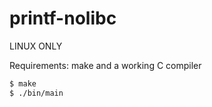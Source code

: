 # printf-nolibc

LINUX ONLY

Requirements: make and a working C compiler

```bash
$ make
$ ./bin/main
```